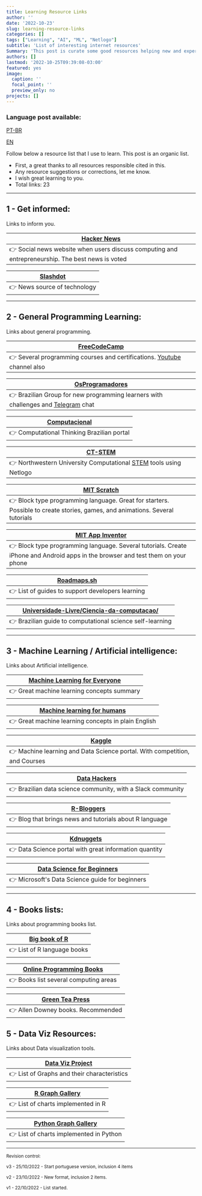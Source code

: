 ```yaml
---
title: Learning Resource Links
author: ''
date: '2022-10-23'
slug: learning-resource-links
categories: []
tags: ["Learning", "AI", "ML", "Netlogo"]
subtitle: 'List of interesting internet resources'
Summary: 'This post is curate some good resources helping new and experienced learners' 
authors: []
lastmod: '2022-10-25T09:39:08-03:00'
featured: yes
image:
  caption: ''
  focal_point: ''
  preview_only: no
projects: []
---
```


### Language post available:

[PT-BR](https://lgrando1.github.io/post/links-interessantes-aprendizagem/)

[EN](https://lgrando1.github.io/post/learning-resource-links/)

Follow below a resource list that I use to learn. This post is an organic list.
- First, a great thanks to all resources responsible cited in this.
- Any resource suggestions or corrections, let me know.
- I wish great learning to you.
- Total links: 23


___

## 1 - Get informed:
Links to inform you.


|  [Hacker News](https://news.ycombinator.com/) |
| ----------- | 
| 👉  Social news website when users discuss computing and entrepreneurship. The best news is voted |

| [Slashdot](https://slashdot.org/) |
| ----------- | 
| 👉  News source of technology  |
 

___

## 2 - General Programming Learning:
Links about general programming. 

| [FreeCodeCamp](https://www.freecodecamp.org/) |
| ----------- |
| 👉  Several programming courses and certifications. [Youtube](https://www.youtube.com/c/Freecodecamp/videos) channel also |

| [OsProgramadores](https://osprogramadores.com/) |
| ----------- |
| 👉  Brazilian Group for new programming learners with challenges and [Telegram](https://t.me/OsProgramadores) chat |

| [Computacional](https://www.computacional.com.br/) |
| ----------- |
| 👉  Computational Thinking Brazilian portal |

| [CT-STEM](https://ct-stem.northwestern.edu/) |
| ----------- |
| 👉  Northwestern University Computational [STEM](https://en.wikipedia.org/wiki/Science,_technology,_engineering,_and_mathematics) tools using Netlogo |
 
| [MIT Scratch](https://scratch.mit.edu/) |
| ----------- |
| 👉  Block type programming language. Great for starters. Possible to create stories, games, and animations. Several tutorials |

| [MIT App Inventor](https://appinventor.mit.edu/) |
| ----------- |
| 👉  Block type programming language. Several tutorials. Create iPhone and Android apps in the browser and test them on your phone |

| [Roadmaps.sh](https://roadmap.sh/) |
| ----------- |
| 👉  List of guides to support developers learning |

| [Universidade-Livre/Ciencia-da-computacao/](https://github.com/Universidade-Livre/ciencia-da-computacao/) |
| ----------- |
| 👉  Brazilian guide to computational science self-learning  |





___ 

## 3 - Machine Learning / Artificial intelligence:
Links about Artificial intelligence.

| [Machine Learning for Everyone](https://vas3k.com/blog/machine_learning/)|
| ----------- |
| 👉  Great machine learning concepts summary |

| [Machine learning for humans](https://medium.com/machine-learning-for-humans/why-machine-learning-matters-6164faf1df12)|
| ----------- |
| 👉  Great machine learning concepts in plain English |

| [Kaggle](https://www.kaggle.com/) |
| ----------- |
| 👉  Machine learning and Data Science portal. With competition, and Courses |

| [Data Hackers](https://www.datahackers.com.br) |
| ----------- |
| 👉  Brazilian data science community, with a Slack community |

| [R-Bloggers](https://www.r-bloggers.com/) |
| ----------- |
| 👉  Blog that brings news and tutorials about R language |

| [Kdnuggets](https://www.kdnuggets.com/) |
| ----------- |
| 👉  Data Science portal with great information quantity |

| [Data Science for Beginners](https://microsoft.github.io/Data-Science-For-Beginners/#/) |
| ----------- |
| 👉  Microsoft's Data Science guide for beginners |

___ 

## 4 - Books lists:
Links about programming books list.

| [Big book of R](https://www.bigbookofr.com/index.html) |
| ----------- |
| 👉  List of R language books |

| [Online Programming Books](https://www.onlineprogrammingbooks.com/) |
| ----------- |
| 👉  Books list several computing areas |

| [Green Tea Press](https://greenteapress.com/wp/) |
| ----------- |
| 👉  Allen Downey books. Recommended |

## 5 - Data Viz Resources:
Links about Data visualization tools.

| [Data Viz Project](https://datavizproject.com) |
| ----------- |
| 👉  List of Graphs and their characteristics |

| [R Graph Gallery](https://r-graph-gallery.com) |
| ----------- |
| 👉  List of charts implemented in R |

| [Python Graph Gallery](https://www.python-graph-gallery.com) |
| ----------- |
| 👉  List of charts implemented in Python |

---

<sub> Revision control: <sub>

<sub>   v3 - 25/10/2022 - Start portuguese version, inclusion 4 items <sub>

<sub>   v2 - 23/10/2022 - New format, inclusion 2 items. <sub>
 
<sub>   v1 - 22/10/2022 - List started.  <sub>
